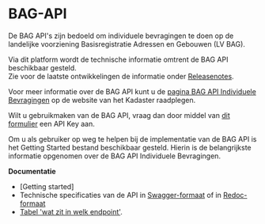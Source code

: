 # BAG-API
De BAG API's zijn bedoeld om individuele bevragingen te doen op de landelijke voorziening Basisregistratie Adressen en Gebouwen (LV BAG).   

Via dit platform wordt de technische informatie omtrent de BAG API beschikbaar gesteld.   
Zie voor de laatste ontwikkelingen de informatie onder [Releasenotes](https://github.com/lvbag/BAG-API/tree/master/Releasenotes).

Voor meer informatie over de BAG API kunt u de [pagina BAG API Individuele Bevragingen](https://www.kadaster.nl/zakelijk/producten/adressen-en-gebouwen/bag-api-individuele-bevragingen) op de website van het Kadaster raadplegen.

Wilt u gebruikmaken van de BAG API, vraag dan door middel van [dit formulier](https://formulieren.kadaster.nl/aanvraag_bag_api_individuele_bevragingen_productie) een API Key aan. 

Om u als gebruiker op weg te helpen bij de implementatie van de BAG API is het Getting Started bestand beschikbaar gesteld. Hierin is de belangrijkste informatie opgenomen over de BAG API Individuele Bevragingen.  
  
 

__Documentatie__    
  
* [Getting started] 
* Technische specificaties van de API in [Swagger-formaat](./Technische%20specificatie) of in [Redoc-formaat](./Technische%20specificatie)
* [Tabel 'wat zit in welk endpoint'](https://github.com/lvbag/BAG-API/blob/master/Documentatie/Tabel_Wat%20zit%20in%20welk%20endpoint_.pdf).

